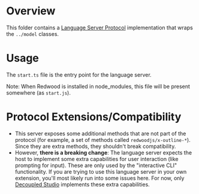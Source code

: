 # Overview

This folder contains a [Language Server Protocol](https://microsoft.github.io/language-server-protocol/) implementation that wraps the `../model` classes.

# Usage

The `start.ts` file is the entry point for the language server.

Note: When Redwood is installed in node_modules, this file will be present somewhere (as `start.js`).

# Protocol Extensions/Compatibility

* This server exposes some additional methods that are not part of the protocol (for example, a set of methods called `redwoodjs/x-outline-*`). Since they are extra methods, they shouldn't break compatibility.
* However, **there is a breaking change**: The language server expects the host to implement some extra capabilities for user interaction (like prompting for input). These are only used by the "interactive CLI" functionality. If you are trying to use this language server in your own extension, you'll most likely run into some issues here. For now, only [Decoupled Studio](https://marketplace.visualstudio.com/items?itemName=decoupled.studio) implements these extra capabilities.
